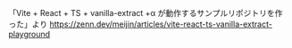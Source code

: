 「Vite + React + TS + vanilla-extract +α が動作するサンプルリポジトリを作った」より
https://zenn.dev/meijin/articles/vite-react-ts-vanilla-extract-playground
